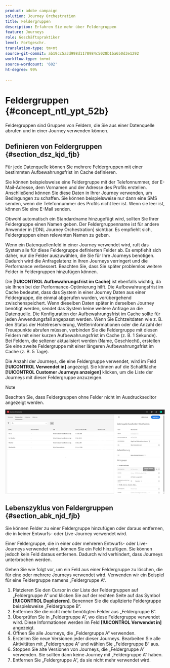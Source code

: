 ```yaml
---
product: adobe campaign
solution: Journey Orchestration
title: Feldergruppen
description: Erfahren Sie mehr über Feldergruppen
feature: Journeys
role: Geschäftspraktiker
level: Fortgeschr.
translation-type: tm+mt
source-git-commit: ab19cc5a3d998d1178984c5028b1ba650d3e1292
workflow-type: tm+mt
source-wordcount: '602'
ht-degree: 99%

---
```




# Feldergruppen {#concept_ntl_ypt_52b}

Feldergruppen sind Gruppen von Feldern, die Sie aus einer Datenquelle abrufen und in einer Journey verwenden können.

## Definieren von Feldergruppen {#section_dsz_kjd_fjb}

Für jede Datenquelle können Sie mehrere Feldergruppen mit einer bestimmten Aufbewahrungsfrist im Cache definieren. 

Sie können beispielsweise eine Feldergruppe mit der Telefonnummer, der E-Mail-Adresse, dem Vornamen und der Adresse des Profils erstellen. Anschließend können Sie diese Daten in Ihrer Journey verwenden, um Bedingungen zu schaffen. Sie können beispielsweise nur dann eine SMS senden, wenn die Telefonnummer des Profils nicht leer ist. Wenn sie leer ist, können Sie eine E-Mail senden.

Obwohl automatisch ein Standardname hinzugefügt wird, sollten Sie Ihrer Feldergruppe einen Namen geben. Der Feldergruppenname ist für andere Anwender in [!DNL Journey Orchestration] sichtbar. Es empfiehlt sich, Feldergruppen einen relevanten Namen zu geben.

Wenn ein Datenquellenfeld in einer Journey verwendet wird, ruft das System alle für diese Feldergruppe definierten Felder ab. Es empfiehlt sich daher, nur die Felder auszuwählen, die Sie für Ihre Journeys benötigen. Dadurch wird die Anfragelatenz in Ihren Journeys verringert und die Performance verbessert. Beachten Sie, dass Sie später problemlos weitere Felder in Feldergruppen hinzufügen können.

Die **[!UICONTROL Aufbewahrungsfrist im Cache]** ist ebenfalls wichtig, da sie Ihnen bei der Performance-Optimierung hilft. Die Aufbewahrungsfrist im Cache bedeutet, dass das System in einer Journey Daten aus einer Feldergruppe, die einmal abgerufen wurden, vorübergehend zwischenspeichert. Wenn dieselben Daten später in derselben Journey benötigt werden, sendet das System keine weitere Anfrage an die Datenquelle. Die Konfiguration der Aufbewahrungsfrist im Cache sollte für jeden Anwendungsfall angepasst werden. Wenn Sie Echtzeitdaten wie z. B. den Status der Hotelreservierung, Wetterinformationen oder die Anzahl der Treuepunkte abrufen müssen, verbinden Sie die Feldergruppe mit diesen Feldern mit einer kurzen Aufbewahrungsfrist im Cache (z. B. 1 Sekunde). Bei Feldern, die seltener aktualisiert werden (Name, Geschlecht), erstellen Sie eine zweite Feldergruppe mit einer längeren Aufbewahrungsfrist im Cache (z. B. 5 Tage).

Die Anzahl der Journeys, die eine Feldergruppe verwendet, wird im Feld **[!UICONTROL Verwendet in]** angezeigt. Sie können auf die Schaltfläche **[!UICONTROL Customer Journeys anzeigen]** klicken, um die Liste der Journeys mit dieser Feldergruppe anzuzeigen.

>[!NOTE]
>
>Beachten Sie, dass Feldergruppen ohne Felder nicht im Ausdruckseditor angezeigt werden.

![](../assets/journey3bis.png)

## Lebenszyklus von Feldergruppen {#section_abk_njd_fjb}

Sie können Felder zu einer Feldergruppe hinzufügen oder daraus entfernen, die in keiner Entwurfs- oder Live-Journey verwendet wird.

Einer Feldergruppe, die in einer oder mehreren Entwurfs- oder Live-Journeys verwendet wird, können Sie ein Feld hinzufügen. Sie können jedoch kein Feld daraus entfernen. Dadurch wird verhindert, dass Journeys unterbrochen werden.

Gehen Sie wie folgt vor, um ein Feld aus einer Feldergruppe zu löschen, die für eine oder mehrere Journeys verwendet wird. Verwenden wir ein Beispiel für eine Feldergruppe namens „Feldergruppe A“.

1. Platzieren Sie den Cursor in der Liste der Feldergruppen auf „Feldergruppe A“ und klicken Sie auf der rechten Seite auf das Symbol **[!UICONTROL Duplizieren]**. Benennen Sie die duplizierte Feldergruppe beispielsweise „Feldergruppe B“.
1. Entfernen Sie die nicht mehr benötigten Felder aus „Feldergruppe B“.
1. Überprüfen Sie in „Feldergruppe A“, wo diese Feldergruppe verwendet wird. Diese Informationen werden im Feld **[!UICONTROL Verwendet in]** angezeigt.
1. Öffnen Sie alle Journeys, die „Feldergruppe A“ verwenden.
1. Erstellen Sie neue Versionen jeder dieser Journeys. Bearbeiten Sie alle Aktivitäten mit „Feldergruppe A“ und wählen Sie „Feldergruppe B“ aus.
1. Stoppen Sie alte Versionen von Journeys, die „Feldergruppe A“ verwenden. Sie sollten dann keine Journey mit „Feldergruppe A“ haben.
1. Entfernen Sie „Feldergruppe A“, da sie nicht mehr verwendet wird.
